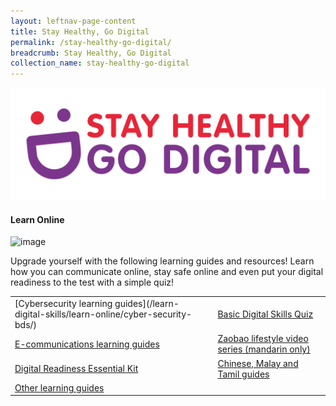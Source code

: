 ```yaml
---
layout: leftnav-page-content
title: Stay Healthy, Go Digital
permalink: /stay-healthy-go-digital/
breadcrumb: Stay Healthy, Go Digital
collection_name: stay-healthy-go-digital
---
```


![image](/images/stay-healthy-go-digital/SHGD-logoFC.png)

#### Learn Online

![image](/images/learn-online/overview/learn-online-overview.jpg)

Upgrade yourself with the following learning guides and resources! Learn how you can communicate online, stay safe online and even put your digital readiness to the test with a simple quiz!

<table>
  <tr><td>[Cybersecurity learning guides](/learn-digital-skills/learn-online/cyber-security-bds/)</td>
  <td><a href="https://imsilver.imda.gov.sg/" target="_blank">Basic Digital Skills Quiz</a></td></tr>
<tr>  
  <td><a href="https://imsilver.imda.gov.sg/" target="_blank">E-communications learning guides</a></td>
  <td><a href="https://www.zaobao.com.sg/keywords/come-n-live-at-zaobaosg/" target="_blank">Zaobao lifestyle video series (mandarin only)</a></td></tr>
<tr>  
  <td><a href="https://imsilver.imda.gov.sg/" target="_blank">Digital Readiness Essential Kit</a></td>
  <td><a href="https://imsilver.imda.gov.sg/" target="_blank">Chinese, Malay and Tamil guides</a></td></tr>
<tr>
  <td><a href="https://imsilver.imda.gov.sg/" target="_blank">Other learning guides</a></td></tr>
</table>
